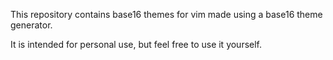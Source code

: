 This repository contains base16 themes for vim made using a base16 theme generator.

It is intended for personal use, but feel free to use it yourself.
